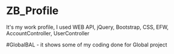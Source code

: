 # ZB_Profile
It's my work profile, I used WEB API, jQuery, Bootstrap, CSS, EFW, AccountController, UserController 

#GlobalBAL - it shows some of my coding done for Global project
